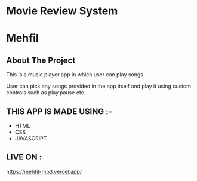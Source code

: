 # Movie Review System

# Mehfil

## About The Project
This is a music player app in which user can play songs.

User can pick any songs provided in the app itself and play it using custom controls such as play,pause etc.

## THIS APP IS MADE USING :-
* HTML
* CSS
* JAVASCRIPT



## LIVE ON :

https://mehfil-mp3.vercel.app/
